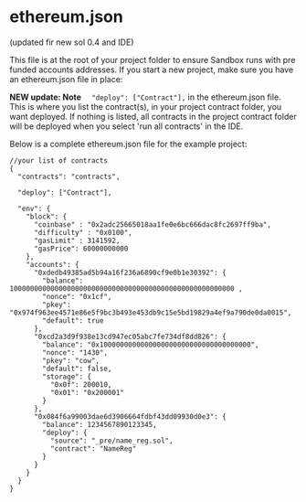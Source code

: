 # ethereum.json 
(updated fir new sol 0.4 and IDE)

This file is at the root of your project folder to ensure Sandbox runs with pre funded accounts addresses. If you start a new project, make sure you have an ethereum.json file in place:

**NEW update: Note** ```  "deploy": ["Contract"],```  in the ethereum.json file. This is where you list the contract(s), in your project contract folder, you want deployed. If nothing is listed, all contracts in the project contract folder will be deployed when you select 'run all contracts' in the IDE.

Below is a complete ethereum.json file for the example project:
```
//your list of contracts
{
  "contracts": "contracts",
  
  "deploy": ["Contract"],
  
  "env": {
    "block": {
      "coinbase" : "0x2adc25665018aa1fe0e6bc666dac8fc2697ff9ba",
      "difficulty" : "0x0100",
      "gasLimit" : 3141592,
      "gasPrice": 60000000000
    },
    "accounts": {
      "0xdedb49385ad5b94a16f236a6890cf9e0b1e30392": {
        "balance": 1000000000000000000000000000000000000000000000000000000 ,
        "nonce": "0x1cf",
        "pkey": "0x974f963ee4571e86e5f9bc3b493e453db9c15e5bd19829a4ef9a790de0da0015", 
        "default": true
      },
      "0xcd2a3d9f938e13cd947ec05abc7fe734df8dd826": {
        "balance": "0x1000000000000000000000000000000000000",
        "nonce": "1430",
        "pkey": "cow",
        "default": false,
        "storage": {
          "0x0f": 200010,
          "0x01": "0x200001"
        }
      },
      "0x084f6a99003dae6d3906664fdbf43dd09930d0e3": {
        "balance": 1234567890123345,
        "deploy": {
          "source": "_pre/name_reg.sol",
          "contract": "NameReg"
        }
      }
    }
  }
}
```

